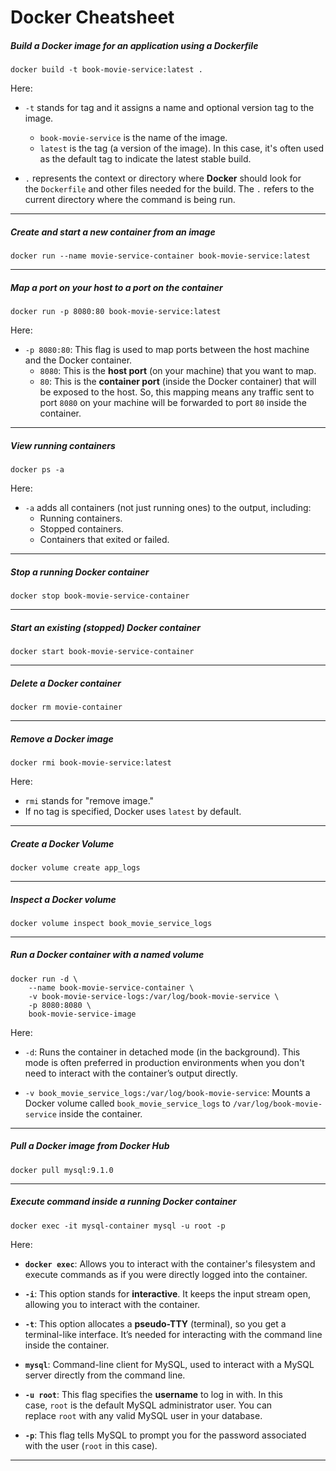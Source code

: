 # Docker Cheatsheet

##### Build a Docker image for an application using a Dockerfile

```
docker build -t book-movie-service:latest .
```

Here:

- `-t` stands for tag and it assigns a name and optional version tag to the image.
	- `book-movie-service` is the name of the image.
	- `latest` is the tag (a version of the image). In this case, it's often used as the default tag to indicate the latest stable build.

- `.` represents the context or directory where **Docker** should look for the `Dockerfile` and other files needed for the build. The `.` refers to the current directory where the command is being run.

---
##### Create and start a new container from an image

```
docker run --name movie-service-container book-movie-service:latest
```

---
##### Map a port on your host to a port on the container

```
docker run -p 8080:80 book-movie-service:latest
```

Here:

- `-p 8080:80`: This flag is used to map ports between the host machine and the Docker container.
    - `8080`: This is the **host port** (on your machine) that you want to map.
    - `80`: This is the **container port** (inside the Docker container) that will be exposed to the host. So, this mapping means any traffic sent to port `8080` on your machine will be forwarded to port `80` inside the container.

---
##### View running containers

```
docker ps -a
```

Here:

- `-a` adds all containers (not just running ones) to the output, including:
    - Running containers.
    - Stopped containers.
    - Containers that exited or failed.

---
##### Stop a running Docker container

```
docker stop book-movie-service-container
```

---
##### Start an existing (stopped) Docker container

```
docker start book-movie-service-container
```

---
##### Delete a Docker container

```
docker rm movie-container
```

---
##### Remove a Docker image

```
docker rmi book-movie-service:latest
```

Here:

- `rmi` stands for "remove image." 
- If no tag is specified, Docker uses `latest` by default.

---
##### Create a Docker Volume

```
docker volume create app_logs
```

---
##### Inspect a Docker volume

```
docker volume inspect book_movie_service_logs
```

---
##### Run a Docker container with a named volume

```
docker run -d \
	--name book-movie-service-container \
	-v book-movie-service-logs:/var/log/book-movie-service \
	-p 8080:8080 \
	book-movie-service-image
```

Here:

- `-d`: Runs the container in detached mode (in the background). This mode is often preferred in production environments when you don't need to interact with the container’s output directly.

- `-v book_movie_service_logs:/var/log/book-movie-service`: Mounts a Docker volume called `book_movie_service_logs` to `/var/log/book-movie-service` inside the container.

---
##### Pull a Docker image from Docker Hub

```
docker pull mysql:9.1.0
```

---
##### Execute command inside a running Docker container

```
docker exec -it mysql-container mysql -u root -p
```

Here:

- **`docker exec`**: Allows you to interact with the container's filesystem and execute commands as if you were directly logged into the container.

- **`-i`**: This option stands for **interactive**. It keeps the input stream open, allowing you to interact with the container.

- **`-t`**: This option allocates a **pseudo-TTY** (terminal), so you get a terminal-like interface. It’s needed for interacting with the command line inside the container.

- **`mysql`**: Command-line client for MySQL, used to interact with a MySQL server directly from the command line.

- **`-u root`**: This flag specifies the **username** to log in with. In this case, `root` is the default MySQL administrator user. You can replace `root` with any valid MySQL user in your database.

- **`-p`**: This flag tells MySQL to prompt you for the password associated with the user (`root` in this case).

---
